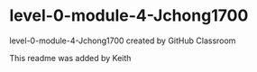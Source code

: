# level-0-module-4-Jchong1700
level-0-module-4-Jchong1700 created by GitHub Classroom

This readme was added by Keith
